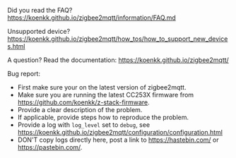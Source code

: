 Did you read the FAQ?
https://koenkk.github.io/zigbee2mqtt/information/FAQ.md

Unsupported device?
https://koenkk.github.io/zigbee2mqtt/how_tos/how_to_support_new_devices.html

A question?
Read the documentation: https://koenkk.github.io/zigbee2mqtt/

Bug report:
- First make sure your on the latest version of zigbee2mqtt.
- Make sure you are running the latest CC253X firmware from https://github.com/koenkk/z-stack-firmware.
- Provide a clear description of the problem.
- If applicable, provide steps how to reproduce the problem.
- Provide a log with `log_level` set to `debug`, see https://koenkk.github.io/zigbee2mqtt/configuration/configuration.html
- DON'T copy logs directly here, post a link to https://hastebin.com/ or https://pastebin.com/.

